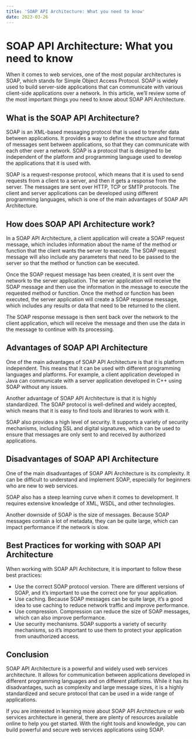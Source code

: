 ```yaml
---
title: 'SOAP API Architecture: What you need to know'
date: 2023-03-26
---
```


# SOAP API Architecture: What you need to know

When it comes to web services, one of the most popular architectures is SOAP, which stands for Simple Object Access Protocol. SOAP is widely used to build server-side applications that can communicate with various client-side applications over a network. In this article, we’ll review some of the most important things you need to know about SOAP API Architecture.

## What is the SOAP API Architecture?

SOAP is an XML-based messaging protocol that is used to transfer data between applications. It provides a way to define the structure and format of messages sent between applications, so that they can communicate with each other over a network. SOAP is a protocol that is designed to be independent of the platform and programming language used to develop the applications that it is used with.

SOAP is a request-response protocol, which means that it is used to send requests from a client to a server, and then it gets a response from the server. The messages are sent over HTTP, TCP or SMTP protocols. The client and server applications can be developed using different programming languages, which is one of the main advantages of SOAP API Architecture.

## How does SOAP API Architecture work?

In a SOAP API Architecture, a client application will create a SOAP request message, which includes information about the name of the method or function that the client wants the server to execute. The SOAP request message will also include any parameters that need to be passed to the server so that the method or function can be executed.

Once the SOAP request message has been created, it is sent over the network to the server application. The server application will receive the SOAP message and then use the information in the message to execute the requested method or function. Once the method or function has been executed, the server application will create a SOAP response message, which includes any results or data that need to be returned to the client.

The SOAP response message is then sent back over the network to the client application, which will receive the message and then use the data in the message to continue with its processing.

## Advantages of SOAP API Architecture

One of the main advantages of SOAP API Architecture is that it is platform independent. This means that it can be used with different programming languages and platforms. For example, a client application developed in Java can communicate with a server application developed in C++ using SOAP without any issues.

Another advantage of SOAP API Architecture is that it is highly standardized. The SOAP protocol is well-defined and widely accepted, which means that it is easy to find tools and libraries to work with it.

SOAP also provides a high level of security. It supports a variety of security mechanisms, including SSL and digital signatures, which can be used to ensure that messages are only sent to and received by authorized applications.

## Disadvantages of SOAP API Architecture

One of the main disadvantages of SOAP API Architecture is its complexity. It can be difficult to understand and implement SOAP, especially for beginners who are new to web services.

SOAP also has a steep learning curve when it comes to development. It requires extensive knowledge of XML, WSDL, and other technologies.

Another downside of SOAP is the size of messages. Because SOAP messages contain a lot of metadata, they can be quite large, which can impact performance if the network is slow.

## Best Practices for working with SOAP API Architecture

When working with SOAP API Architecture, it is important to follow these best practices:

- Use the correct SOAP protocol version. There are different versions of SOAP, and it’s important to use the correct one for your application.
- Use caching. Because SOAP messages can be quite large, it’s a good idea to use caching to reduce network traffic and improve performance.
- Use compression. Compression can reduce the size of SOAP messages, which can also improve performance.
- Use security mechanisms. SOAP supports a variety of security mechanisms, so it’s important to use them to protect your application from unauthorized access.

## Conclusion

SOAP API Architecture is a powerful and widely used web services architecture. It allows for communication between applications developed in different programming languages and on different platforms. While it has its disadvantages, such as complexity and large message sizes, it is a highly standardized and secure protocol that can be used in a wide range of applications.

If you are interested in learning more about SOAP API Architecture or web services architecture in general, there are plenty of resources available online to help you get started. With the right tools and knowledge, you can build powerful and secure web services applications using SOAP.
